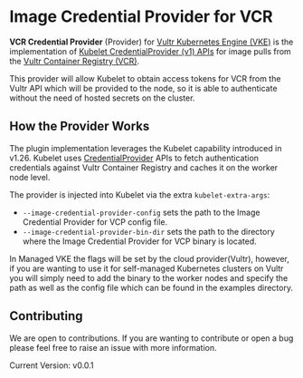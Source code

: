 # Image Credential Provider for VCR

<b>VCR Credential Provider</b> (Provider) for  [Vultr Kubernetes Engine (VKE)](https://www.vultr.com/kubernetes/) is the implementation of [Kubelet CredentialProvider (v1) APIs](https://kubernetes.io/docs/reference/config-api/kubelet-credentialprovider.v1/) for image pulls from the [Vultr Container Registry (VCR)](https://docs.vultr.com/vultr-container-registry). 

This provider will allow Kubelet to obtain access tokens for VCR from the Vultr API which will be provided to the node, so it is able to authenticate without the need of hosted secrets on the cluster. 

## How the Provider Works
The plugin implementation leverages the Kubelet capability introduced in v1.26. Kubelet uses [CredentialProvider](https://kubernetes.io/docs/reference/config-api/kubelet-credentialprovider.v1/) APIs to fetch authentication credentials against Vultr Container Registry and caches it on the worker node level.

The provider is injected into Kubelet via the extra `kubelet-extra-args`:
- `--image-credential-provider-config` sets the path to the Image Credential Provider for VCP config file.
- `--image-credential-provider-bin-dir` sets the path to the directory where the Image Credential Provider for VCP binary is located.

In Managed VKE the flags will be set by the cloud provider(Vultr), however, if you are wanting to use it for self-managed Kubernetes clusters on Vultr you will simply need to add the binary to the worker nodes and specify the path as well as the config file which can be found in the examples directory. 

## Contributing

We are open to contributions. If you are wanting to contribute or open a bug please feel free to raise an issue with more information. 

Current Version: v0.0.1
